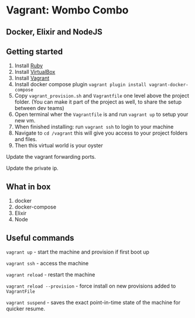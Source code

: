 # Vagrant: Wombo Combo

## Docker, Elixir and NodeJS

## Getting started

1. Install [Ruby](https://www.ruby-lang.org/en/documentation/installation/)
1. Install [VirtualBox](https://www.virtualbox.org/wiki/Downloads)
1. Install [Vagrant](https://www.vagrantup.com/downloads.html)
1. Install docker compose plugin `vagrant plugin install vagrant-docker-compose`
1. Copy `vagrant_provision.sh` and `Vagrantfile` one level above the project folder. (You can make it part of the project as well, to share the setup between dev teams)
1. Open terminal wher the `Vagrantfile` is and run `vagrant up` to setup your new vm.
1. When finished installing: run `vagrant ssh` to login to your machine
1. Navigate to `cd /vagrant` this will give you access to your project folders and files.
1. Then this virtual world is your oyster

Update the vagrant forwarding ports.

Update the private ip.

## What in box

1. docker
1. docker-compose
1. Elixir
1. Node

## Useful commands

`vagrant up` - start the machine and provision if first boot up

`vagrant ssh` - access the machine

`vagrant reload` - restart the machine

`vagrant reload --provision` - force install on new provisions added to `VagrantFile`

`vagrant suspend` - saves the exact point-in-time state of the machine for quicker resume.
